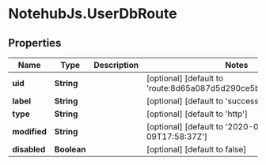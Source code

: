 # NotehubJs.UserDbRoute

## Properties

| Name         | Type        | Description | Notes                                                                    |
| ------------ | ----------- | ----------- | ------------------------------------------------------------------------ |
| **uid**      | **String**  |             | [optional] [default to &#39;route:8d65a087d5d290ce5bdf03aeff2becc0&#39;] |
| **label**    | **String**  |             | [optional] [default to &#39;success route&#39;]                          |
| **type**     | **String**  |             | [optional] [default to &#39;http&#39;]                                   |
| **modified** | **String**  |             | [optional] [default to &#39;2020-03-09T17:58:37Z&#39;]                   |
| **disabled** | **Boolean** |             | [optional] [default to false]                                            |
